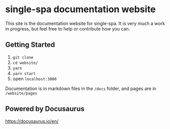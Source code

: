 # single-spa documentation website
This site is the documentation website for single-spa. It is very much a work in progress, but feel free to help or contribute how you can.

## Getting Started
1. `git clone`
1. `cd website/`
1. `yarn`
1. `yarn start`
1. open `localhost:3000`

Documentation is in markdown files in the `/docs` folder, and pages are in `/website/pages`

## Powered by Docusaurus
https://docusaurus.io/en/
